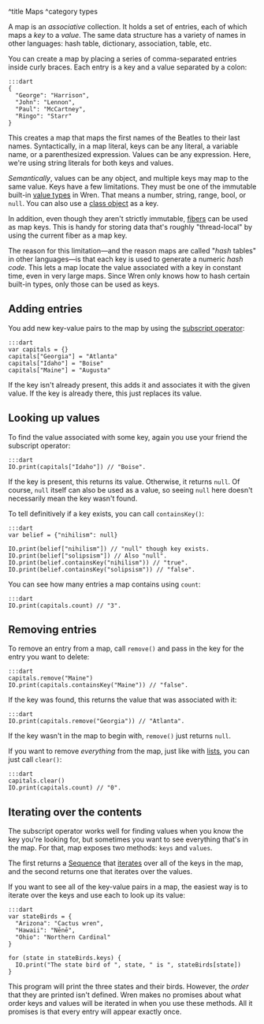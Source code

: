 ^title Maps
^category types

A map is an *associative* collection. It holds a set of entries, each of which
maps a *key* to a *value*. The same data structure has a variety of names in
other languages: hash table, dictionary, association, table, etc.

You can create a map by placing a series of comma-separated entries inside
curly braces. Each entry is a key and a value separated by a colon:

    :::dart
    {
      "George": "Harrison",
      "John": "Lennon",
      "Paul": "McCartney",
      "Ringo": "Starr"
    }

This creates a map that maps the first names of the Beatles to their last
names. Syntactically, in a map literal, keys can be any literal, a variable
name, or a parenthesized expression. Values can be any expression. Here, we're
using string literals for both keys and values.

*Semantically*, values can be any object, and multiple keys may map to the
same value. Keys have a few limitations. They must be one of the immutable
built-in [value types](values.html) in Wren. That means a number, string,
range, bool, or `null`. You can also use a [class object](classes.html) as a
key.

In addition, even though they aren't strictly immutable, [fibers](fibers.html)
can be used as map keys. This is handy for storing data that's roughly
"thread-local" by using the current fiber as a map key.

The reason for this limitation&mdash;and the reason maps are called "*hash*
tables" in other languages&mdash;is that each key is used to generate a numeric
*hash code*. This lets a map locate the value associated with a key in constant
time, even in very large maps. Since Wren only knows how to hash certain
built-in types, only those can be used as keys.

## Adding entries

You add new key-value pairs to the map by using the [subscript operator][]:

    :::dart
    var capitals = {}
    capitals["Georgia"] = "Atlanta"
    capitals["Idaho"] = "Boise"
    capitals["Maine"] = "Augusta"

If the key isn't already present, this adds it and associates it with the given
value. If the key is already there, this just replaces its value.

[subscript operator]: expressions.html#subscript-operators

## Looking up values

To find the value associated with some key, again you use your friend the
subscript operator:

    :::dart
    IO.print(capitals["Idaho"]) // "Boise".

If the key is present, this returns its value. Otherwise, it returns `null`. Of
course, `null` itself can also be used as a value, so seeing `null` here
doesn't necessarily mean the key wasn't found.

To tell definitively if a key exists, you can call `containsKey()`:

    :::dart
    var belief = {"nihilism": null}

    IO.print(belief["nihilism"]) // "null" though key exists.
    IO.print(belief["solipsism"]) // Also "null".
    IO.print(belief.containsKey("nihilism")) // "true".
    IO.print(belief.containsKey("solipsism")) // "false".

You can see how many entries a map contains using `count`:

    :::dart
    IO.print(capitals.count) // "3".

## Removing entries

To remove an entry from a map, call `remove()` and pass in the key for the
entry you want to delete:

    :::dart
    capitals.remove("Maine")
    IO.print(capitals.containsKey("Maine")) // "false".

If the key was found, this returns the value that was associated with it:

    :::dart
    IO.print(capitals.remove("Georgia")) // "Atlanta".

If the key wasn't in the map to begin with, `remove()` just returns `null`.

If you want to remove *everything* from the map, just like with [lists][], you
can just call `clear()`:

    :::dart
    capitals.clear()
    IO.print(capitals.count) // "0".

[lists]: lists.html

## Iterating over the contents

The subscript operator works well for finding values when you know the key
you're looking for, but sometimes you want to see everything that's in the map.
For that, map exposes two methods: `keys` and `values`.

The first returns a [Sequence][] that [iterates][] over all of the keys in the
map, and the second returns one that iterates over the values.

[sequence]: core/sequence.html
[iterates]: control-flow.html#the-iterator-protocol

If you want to see all of the key-value pairs in a map, the easiest way is to
iterate over the keys and use each to look up its value:

    :::dart
    var stateBirds = {
      "Arizona": "Cactus wren",
      "Hawaii": "Nēnē",
      "Ohio": "Northern Cardinal"
    }

    for (state in stateBirds.keys) {
      IO.print("The state bird of ", state, " is ", stateBirds[state])
    }

This program will print the three states and their birds. However, the *order*
that they are printed isn't defined. Wren makes no promises about what order
keys and values will be iterated in when you use these methods. All it promises
is that every entry will appear exactly once.
